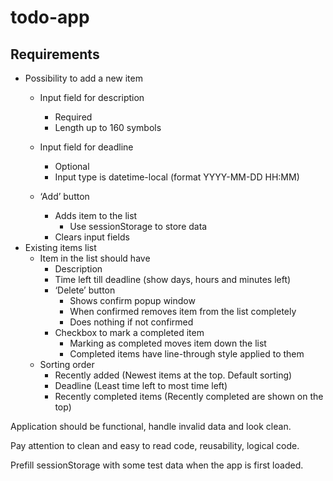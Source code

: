 # todo-app

## Requirements

- Possibility to add a new item
  - Input field for description
    - Required
    - Length up to 160 symbols

  - Input field for deadline
    - Optional
    - Input type is datetime-local (format YYYY-MM-DD HH:MM)
  - ‘Add’ button
    - Adds item to the list
      - Use sessionStorage to store data
    - Clears input fields
- Existing items list
  - Item in the list should have
    - Description
    - Time left till deadline (show days, hours and minutes left)
    - ‘Delete’ button
      - Shows confirm popup window
      - When confirmed removes item from the list completely
      - Does nothing if not confirmed
    - Checkbox to mark a completed item
      - Marking as completed moves item down the list
      - Completed items have line-through style applied to them
  - Sorting order
    - Recently added (Newest items at the top. Default sorting)
    - Deadline (Least time left to most time left)
    - Recently completed items (Recently completed are shown on the top)

Application should be functional, handle invalid data and look clean.

Pay attention to clean and easy to read code, reusability, logical code.

Prefill sessionStorage with some test data when the app is first loaded.
